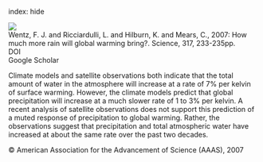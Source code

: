 index: hide

<div class="Citation">
    <div class="Citation-thumb CitationThumb-linked"  data-href="https://doi.org/10.1126/science.1140746">
      <img src="https://static.claimspace.cloud/climate-study-static/refs/thumbs/10/Wentz_et_al_2007-thumb.png" />
    </div>

  <div class="Citation-body">
    <div class="Citation-text">Wentz, F. J. and Ricciardulli, L. and Hilburn, K. and Mears, C., 2007: How much more rain will global warming bring?. <span class="Article-journal">Science, </span><span class="Article-volume">317, </span>233-235pp.</div>
    <div class="Citation-links">
      <div class="CitationLink" data-href="https://doi.org/10.1126/science.1140746">
        <div class="CitationLink-icon CitationLink-Doi"></div>
        <div class="CitationLink-text">DOI</div>
      </div>
      <div class="CitationLink" data-href="https://scholar.google.com/scholar?q=10.1126/science.1140746">
        <div class="CitationLink-icon CitationLink-Scholar"></div>
        <div class="CitationLink-text">Google Scholar</div>
      </div>
    </div>
  </div>
</div>

Climate models and satellite observations both indicate that the total amount of water in the atmosphere will increase at a rate of 7% per kelvin of surface warming. However, the climate models predict that global precipitation will increase at a much slower rate of 1 to 3% per kelvin. A recent analysis of satellite observations does not support this prediction of a muted response of precipitation to global warming. Rather, the observations suggest that precipitation and total atmospheric water have increased at about the same rate over the past two decades.

<div class="Citation-copy">
&copy; American Association for the Advancement of Science (AAAS), 2007
</div>